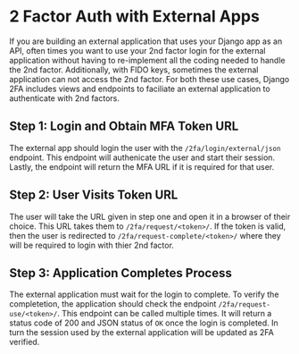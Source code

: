 # 2 Factor Auth with External Apps

If you are building an external application that uses your Django app as an API, often times you want to use your 2nd factor login for the external application without having to re-implement all the coding needed to handle the 2nd factor. Additionally, with FIDO keys, sometimes the external application can not access the 2nd factor. For both these use cases, Django 2FA includes views and endpoints to faciliate an external application to authenticate with 2nd factors.

## Step 1: Login and Obtain MFA Token URL

The external app should login the user with the `/2fa/login/external/json` endpoint. This endpoint will authenicate the user and start their session. Lastly, the endpoint will return the MFA URL if it is required for that user.

## Step 2: User Visits Token URL

The user will take the URL given in step one and open it in a browser of their choice. This URL takes them to `/2fa/request/<token>/`. If the token is valid, then the user is redirected to `/2fa/request-complete/<token>/` where they will be required to login with thier 2nd factor.

## Step 3: Application Completes Process

The external application must wait for the login to complete. To verify the completetion, the application should check the endpoint `/2fa/request-use/<token>/`. This endpoint can be called multiple times. It will return a status code of 200 and JSON status of `OK` once the login is completed. In turn the session used by the external application will be updated as 2FA verified.
